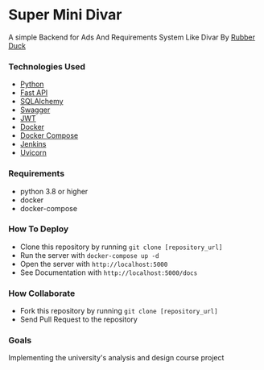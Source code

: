 # Super Mini Divar

A simple Backend for Ads And Requirements System Like Divar By [Rubber Duck](http://rubberduck.ir/)

### Technologies Used
- [Python](https://www.python.org/)
- [Fast API](https://fastapi.tiangolo.com/)
- [SQLAlchemy](https://www.sqlalchemy.org/)
- [Swagger](https://swagger.io/)
- [JWT](https://jwt.io/)
- [Docker](https://www.docker.com/)
- [Docker Compose](https://docs.docker.com/compose/)
- [Jenkins](https://jenkins.io/)
- [Uvicorn](https://uvicorn.org/)

### Requirements
 - python 3.8 or higher
 - docker
 - docker-compose

### How To Deploy
- Clone this repository by running `git clone [repository_url]`
- Run the server with `docker-compose up -d`
- Open the server with `http://localhost:5000`
- See Documentation with `http://localhost:5000/docs`

### How Collaborate
- Fork this repository by running `git clone [repository_url]`
- Send Pull Request to the repository

### Goals
 Implementing the university's analysis and design course project
